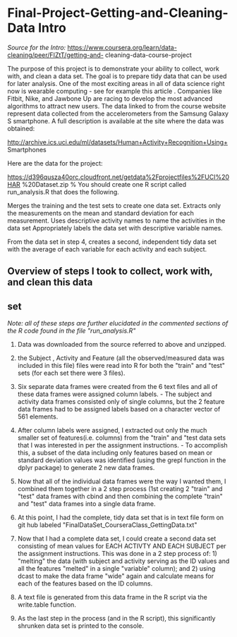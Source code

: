 # Final-Project-Getting-and-Cleaning-Data Intro  
*Source for the Intro:*
https://www.coursera.org/learn/data-cleaning/peer/FIZtT/getting-and-
cleaning-data-course-project

The purpose of this project is to demonstrate your ability to collect,
work with, and clean a data set. The goal is to prepare tidy data that
can be used for later analysis. One of the most exciting areas in all of
data science right now is wearable computing - see for example this
article . Companies like Fitbit, Nike, and Jawbone Up are racing to
develop the most advanced algorithms to attract new users. The data
linked to from the course website represent data collected from the
accelerometers from the Samsung Galaxy S smartphone. A full description
is available at the site where the data was obtained:

http://archive.ics.uci.edu/ml/datasets/Human+Activity+Recognition+Using+
Smartphones

Here are the data for the project:

https://d396qusza40orc.cloudfront.net/getdata%2Fprojectfiles%2FUCI%20HAR
%20Dataset.zip
%
You should create one R script called run_analysis.R that does the
following.

Merges the training and the test sets to create one data set. Extracts
only the measurements on the mean and standard deviation for each
measurement. Uses descriptive activity names to name the activities in
the data set Appropriately labels the data set with descriptive variable
names.

From the data set in step 4, creates a second, independent tidy data set
with the average of each variable for each activity and each subject.

## Overview of steps I took to collect, work with, and clean this data
## set 
*Note: all of these steps are further elucidated in the commented
sections of the R code found in the file "run_analysis.R"*
 
1. Data was downloaded from the source referred to above and unzipped.

2. the Subject , Activity and Feature (all the observed/measured data
was included in this file) files were read into R for both the "train"
and "test" sets (for each set there were 3 files).

3. Six separate data frames were created from the 6 text files and all
of these data frames were assigned column labels. - The subject and
activity data frames consisted only of single columns, but the 2 feature
data frames had to be assigned labels based on a character vector of 561
elements.

4. After column labels were assigned, I extracted out only the much
smaller set of features(i.e. columns) from the "train" and "test data
sets that  I was interested in per the assignment instructions. - To
accomplish this, a subset of the data including only features based on
mean or standard deviation values was identified (using the grepl
function in the dplyr package) to generate 2 new data frames.

5. Now that all of the individual data frames were the way I wanted
them, I combined them together in a 2 step process (1st creating 2
"train" and "test" data frames with cbind and then combining the
complete "train" and "test" data frames into a single data frame.

6. At this point, I had the complete, tidy data set that is in text file
form on git hub labeled "FinalDataSet_CourseraClass_GettingData.txt"

7. Now that I had a complete data set, I could create a second data set
consisting of mean values for EACH ACTIVTY AND EACH SUBJECT per the
assignment instructions.  This was done in a 2 step process of: 1)
"melting" the data (with subject and activity serving as the ID values
and all the features "melted" in a single "variable" column); and 2)
using dcast to make the data frame "wide" again and calculate means for
each of the features based on the ID columns.

8. A text file is generated from this data frame in the R script via the
write.table function.

8. As the last step in the process (and in the R script), this
significantly shrunken data set is printed to the console.


